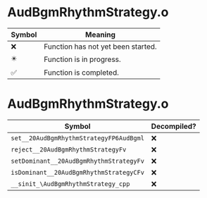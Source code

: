# AudBgmRhythmStrategy.o
| Symbol | Meaning 
| ------------- | ------------- 
| :x: | Function has not yet been started. 
| :eight_pointed_black_star: | Function is in progress. 
| :white_check_mark: | Function is completed. 


# AudBgmRhythmStrategy.o
| Symbol | Decompiled? |
| ------------- | ------------- |
| `set__20AudBgmRhythmStrategyFP6AudBgml` | :x: |
| `reject__20AudBgmRhythmStrategyFv` | :x: |
| `setDominant__20AudBgmRhythmStrategyFv` | :x: |
| `isDominant__20AudBgmRhythmStrategyCFv` | :x: |
| `__sinit_\AudBgmRhythmStrategy_cpp` | :x: |
